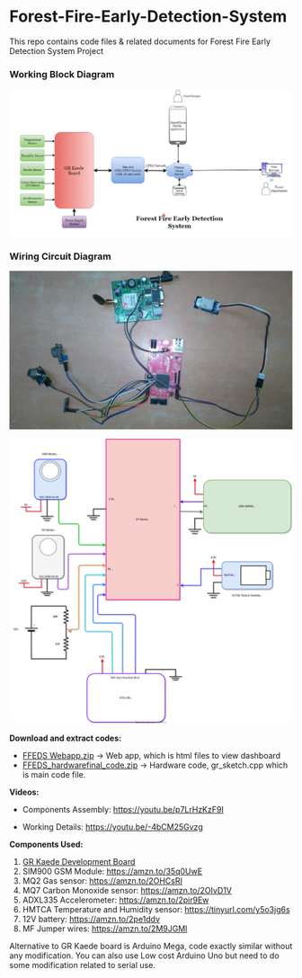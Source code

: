 # Forest-Fire-Early-Detection-System
This repo contains code files &amp; related documents for Forest Fire Early Detection System Project

### Working Block Diagram
![working block image](https://github.com/BJSingh/Forest-Fire-Early-Detection-System/blob/master/Forest%20fire%20Detection%20system%20workingblock.png)
### Wiring Circuit Diagram
![components Actual connection](https://github.com/BJSingh/Forest-Fire-Early-Detection-System/blob/master/components%20connection.png)

![Forest fire early detection wiring image](https://github.com/BJSingh/Forest-Fire-Early-Detection-System/blob/master/forest%20fire%20early%20detection%20system%20wiring.svg)

**Download and extract codes:**
- [FFEDS Webapp.zip](https://github.com/BJSingh/Forest-Fire-Early-Detection-System/blob/master/FFEDS%20webapp.zip) -> Web app, which is html files to view dashboard</br>
- [FFEDS_hardwarefinal_code.zip](https://github.com/BJSingh/Forest-Fire-Early-Detection-System/blob/master/FFEDS_hardwarefinal_code.zip) -> Hardware code, gr_sketch.cpp which is main code file.

**Videos:** 
- Components Assembly: https://youtu.be/p7LrHzKzF9I <br>

- Working Details: https://youtu.be/-4bCM25Gvzg <br>

**Components Used:**
1) [GR Kaede Development Board ](https://www.renesas.com/in/en/products/gadget-renesas/boards/gr-kaede.html)
2) SIM900 GSM Module: https://amzn.to/35q0UwE
3) MQ2 Gas sensor: https://amzn.to/2OHCsRI
4) MQ7 Carbon Monoxide sensor: https://amzn.to/2OIvD1V
5) ADXL335 Accelerometer: https://amzn.to/2pir9Ew
6) HMTCA Temperature and Humidity sensor: https://tinyurl.com/y5o3jg6s
7) 12V battery: https://amzn.to/2pe1ddv
8) MF Jumper wires:  https://amzn.to/2M9JGMl

Alternative to GR Kaede board is Arduino Mega, code exactly similar without any modification. You can also use Low cost Arduino Uno but need to do some modification related to serial use.


